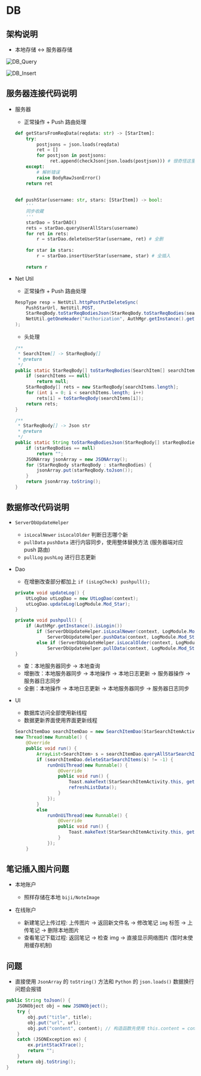 # DB

## 架构说明

+ 本地存储 <-> 服务器存储

![DB_Query](./../../../../../../../../../assets/DB_Query.png)

![DB_Insert](./../../../../../../../../../assets/DB_Insert.png)

## 服务器连接代码说明

+ 服务器
    + 正常操作 + Push 路由处理
    ```python
    def getStarsFromReqData(reqdata: str) -> [StarItem]:
        try:
            postjsons = json.loads(reqdata)
            ret = []
            for postjson in postjsons:
                 ret.append(checkJson(json.loads(postjson))) # 很奇怪这里转了一次还是 str     
        except:
            # 解析错误
            raise BodyRawJsonError()
        return ret
        
       
    def pushStar(username: str, stars: [StarItem]) -> bool:
        '''
        同步收藏
        '''
        starDao = StarDAO()
        rets = starDao.queryUserAllStars(username)
        for ret in rets:
            r = starDao.deleteUserStar(username, ret) # 全删
        
        for star in stars:
            r = starDao.insertUserStar(username, star) # 全插入
        
        return r
    ```
    
+ Net Util
    + 正常操作 + Push 路由处理
    ```java
    RespType resp = NetUtil.httpPostPutDeleteSync(
        PushStarUrl, NetUtil.POST,
        StarReqBody.toStarReqBodiesJson(StarReqBody.toStarReqBodies(searchItems)),
        NetUtil.getOneHeader("Authorization", AuthMgr.getInstance().getToken())
    );
    ```
    + 头处理
    ```java
    /**
     * SearchItem[] -> StarReqBody[]
     * @return
     */
    public static StarReqBody[] toStarReqBodies(SearchItem[] searchItems) {
        if (searchItems == null)
            return null;
        StarReqBody[] rets = new StarReqBody[searchItems.length];
        for (int i = 0; i < searchItems.length; i++)
            rets[i] = toStarReqBody(searchItems[i]);
        return rets;
    }

    /**
     * StarReqBody[] -> Json str
     * @return
     */
    public static String toStarReqBodiesJson(StarReqBody[] starReqBodies) {
        if (starReqBodies == null)
            return "";
        JSONArray jsonArray = new JSONArray();
        for (StarReqBody starReqBody : starReqBodies) {
            jsonArray.put(starReqBody.toJson());
        }
        return jsonArray.toString();
    }
    ```

## 数据修改代码说明

+ `ServerDbUpdateHelper`
    + `isLocalNewer` `isLocalOlder` 判断日志哪个新
    + `pullData` `pushData` 进行内容同步，使用整体替换方法 (服务器端对应 push 路由)
    + `pullLog` `pushLog` 进行日志更新

+ Dao
    + 在增删改查部分都加上 `if (isLogCheck) pushpull();`
    
    ```java
    private void updateLog() {
        UtLogDao utLogDao = new UtLogDao(context);
        utLogDao.updateLog(LogModule.Mod_Star);
    }
  
    private void pushpull() {
        if (AuthMgr.getInstance().isLogin())
            if (ServerDbUpdateHelper.isLocalNewer(context, LogModule.Mod_Star))
                ServerDbUpdateHelper.pushData(context, LogModule.Mod_Star);
            else if (ServerDbUpdateHelper.isLocalOlder(context, LogModule.Mod_Star))
                ServerDbUpdateHelper.pullData(context, LogModule.Mod_Star);
    }
    ```
    
    + 查：本地服务器同步 -> 本地查询
    + 增删改：本地服务器同步 -> 本地操作 -> 本地日志更新 -> 服务器操作 -> 服务器日志同步
    + 全删：本地操作 -> 本地日志更新 -> 本地服务器同步 -> 服务器日志同步
   
+ UI
    + 数据库访问全部使用新线程
    + 数据更新界面使用界面更新线程
    ```java
    SearchItemDao searchItemDao = new SearchItemDao(StarSearchItemActivity.this);
    new Thread(new Runnable() {
        @Override
        public void run() {
            ArrayList<SearchItem> s = searchItemDao.queryAllStarSearchItems();
            if (searchItemDao.deleteStarSearchItems(s) != -1) {
                runOnUiThread(new Runnable() {
                    @Override
                    public void run() {
                        Toast.makeText(StarSearchItemActivity.this, getString(R.string.SearchFrag_CancelAllStarSuccess), Toast.LENGTH_SHORT).show();
                        refreshListData();
                    }
                });
            }
            else
                runOnUiThread(new Runnable() {
                    @Override
                    public void run() {
                        Toast.makeText(StarSearchItemActivity.this, getString(R.string.SearchFrag_CancelAllStarFailed), Toast.LENGTH_SHORT).show();
                    }
                });
        }
    ```
    

## 笔记插入图片问题

+ 本地账户
    + 照样存储在本地 `biji/NoteImage`
    
+ 在线账户
    + 新建笔记上传过程: 上传图片 -> 返回新文件名 -> 修改笔记 `img` 标签 -> 上传笔记 -> 删除本地图片
    + 查看笔记下载过程: 返回笔记 -> 检查 img -> 直接显示网络图片 (暂时未使用缓存机制)

## 问题

+ 直接使用 `JsonArray` 的 `toString()` 方法和 `Python` 的 `json.loads()` 数据换行问题会报错
```java
public String toJson() {
    JSONObject obj = new JSONObject();
    try {
        obj.put("title", title);
        obj.put("url", url);
        obj.put("content", content); // 构造函数先使用 this.content = content.replaceAll("[\n|\r]", " ");
    }
    catch (JSONException ex) {
        ex.printStackTrace();
        return "";
    }
    return obj.toString();
}
```
